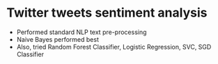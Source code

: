 # Twitter tweets sentiment analysis

- Performed standard NLP text pre-processing
- Naive Bayes performed best
- Also, tried Random Forest Classifier, Logistic Regression, SVC, SGD Classifier